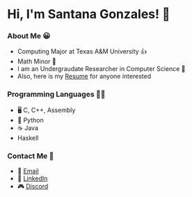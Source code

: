 # Hi, I'm Santana Gonzales! 👋

### About Me 😀
- Computing Major at Texas A&M University 👍
- Math Minor 🧮
- I am an Undergraudate Researcher in Computer Science 🔎
- Also, here is my [Resume](https://github.com/santanag1223/Resume/blob/main/Resume%20-%20Gonzales%2C%20Santana.pdf) for anyone interested

### Programming Languages 👨‍💻
- 🖥 C, C++, Assembly
- 🐍 Python
- :coffee: Java
- Haskell

### Contact Me 📲
- 📧 [Email](mailto:santanag1223@gmail.com)
- 🔗 [LinkedIn](https://www.linkedin.com/in/santana-gonzales-990621191/)
- 🎮 [Discord](https://discordapp.com/users/Santana#9796/)

